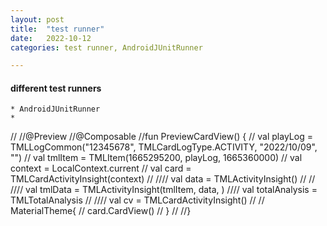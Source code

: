 ```yaml
---
layout: post
title:  "test runner"
date:   2022-10-12 
categories: test runner, AndroidJUnitRunner

---
```



#### different test runners
	* AndroidJUnitRunner
	*


//
//@Preview
//@Composable
//fun PreviewCardView() {
//  val playLog = TMLLogCommon("12345678", TMLCardLogType.ACTIVITY, "2022/10/09", "")
//  val tmlItem = TMLItem(1665295200, playLog, 1665360000)
//  val context = LocalContext.current
//  val card = TMLCardActivityInsight(context)
//
////  val data = TMLActivityInsight()
//
//
////  val tmlData = TMLActivityInsight(tmlItem, data, )
////  val totalAnalysis = TMLTotalAnalysis
//
////  val cv = TMLCardActivityInsight()
//
//  MaterialTheme{
//    card.CardView()
//  }
//
//}
